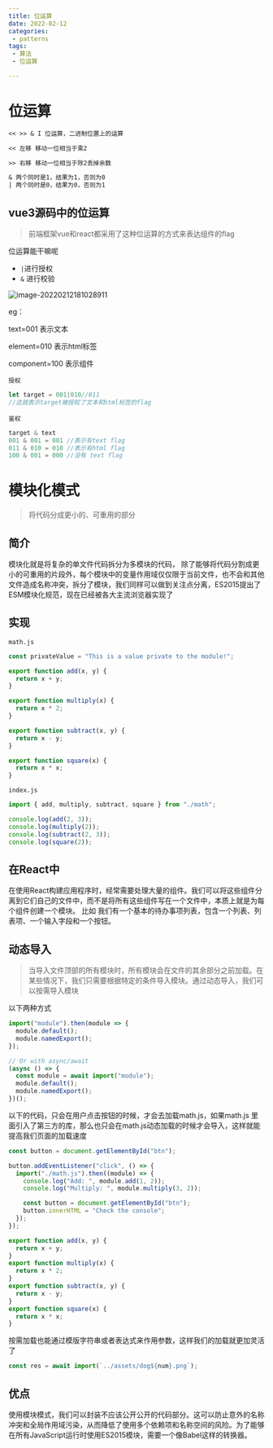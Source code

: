 ```yaml
---
title: 位运算
date: 2022-02-12
categories:
 - patterns
tags:
 - 算法
 - 位运算

---
```


# 位运算

```tex 
<< >> & I 位运算，二进制位置上的运算

<< 左移 移动一位相当于乘2

>> 右移 移动一位相当于除2丢掉余数

& 两个同时是1，结果为1，否则为0
| 两个同时是0，结果为0，否则为1
```

## vue3源码中的位运算

> 前端框架vue和react都采用了这种位运算的方式来表达组件的flag

位运算能干嘛呢

- `|`进行授权
- `&` 进行校验

![image-20220212181028911](https://tva1.sinaimg.cn/large/008i3skNgy1gzaxbwr6oyj30rw0lg0v7.jpg)

eg：

text=001 表示文本

element=010 表示html标签

component=100 表示组件

`授权`

```js
let target = 001|010//011
//这就表示target被授权了文本和html标签的flag
```

`鉴权`

```js
target & text
001 & 001 = 001 //表示有text flag
011 & 010 = 010 //表示有html flag
100 & 001 = 000 //没有 text flag
```

# 模块化模式

> 将代码分成更小的、可重用的部分

## 简介

模块化就是将复杂的单文件代码拆分为多模块的代码， 除了能够将代码分割成更小的可重用的片段外，每个模块中的变量作用域仅仅限于当前文件，也不会和其他文件造成名称冲突，拆分了模块，我们同样可以做到关注点分离，ES2015提出了ESM模块化规范，现在已经被各大主流浏览器实现了

## 实现

`math.js`

```js
const privateValue = "This is a value private to the module!";

export function add(x, y) {
  return x + y;
}

export function multiply(x) {
  return x * 2;
}

export function subtract(x, y) {
  return x - y;
}

export function square(x) {
  return x * x;
}
```

`index.js`

```javascript
import { add, multiply, subtract, square } from "./math";

console.log(add(2, 3));
console.log(multiply(2));
console.log(subtract(2, 3));
console.log(square(2));
```

## 在React中

在使用React构建应用程序时，经常需要处理大量的组件。我们可以将这些组件分离到它们自己的文件中，而不是将所有这些组件写在一个文件中，本质上就是为每个组件创建一个模块。 比如 我们有一个基本的待办事项列表，包含一个列表、列表项、一个输入字段和一个按钮。

## 动态导入

> 当导入文件顶部的所有模块时，所有模块会在文件的其余部分之前加载。在某些情况下，我们只需要根据特定的条件导入模块。通过动态导入，我们可以按需导入模块

以下两种方式

```js
import("module").then(module => {
  module.default();
  module.namedExport();
});

// Or with async/await
(async () => {
  const module = await import("module");
  module.default();
  module.namedExport();
})();
```

以下的代码，只会在用户点击按钮的时候，才会去加载math.js，如果math.js 里面引入了第三方的库，那么也只会在math.js动态加载的时候才会导入，这样就能提高我们页面的加载速度

```js
const button = document.getElementById("btn");

button.addEventListener("click", () => {
  import("./math.js").then((module) => {
    console.log("Add: ", module.add(1, 2));
    console.log("Multiply: ", module.multiply(3, 2));

    const button = document.getElementById("btn");
    button.innerHTML = "Check the console";
  });
});
```

```js
export function add(x, y) {
  return x + y;
}
export function multiply(x) {
  return x * 2;
}
export function subtract(x, y) {
  return x - y;
}
export function square(x) {
  return x * x;
}
```

按需加载也能通过模版字符串或者表达式来作用参数，这样我们的加载就更加灵活了

```js
const res = await import(`../assets/dog${num}.png`);
```

## 优点

使用模块模式，我们可以封装不应该公开公开的代码部分。这可以防止意外的名称冲突和全局作用域污染，从而降低了使用多个依赖项和名称空间的风险。为了能够在所有JavaScript运行时使用ES2015模块，需要一个像Babel这样的转换器。